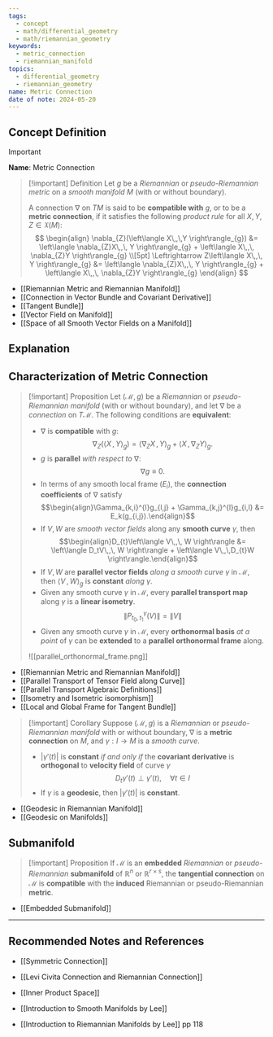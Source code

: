 ```yaml
---
tags:
  - concept
  - math/differential_geometry
  - math/riemannian_geometry
keywords:
  - metric_connection
  - riemannian_manifold
topics:
  - differential_geometry
  - riemannian_geometry
name: Metric Connection
date of note: 2024-05-20
---
```


## Concept Definition

>[!important]
>**Name**: Metric Connection

>[!important] Definition
>Let $g$ be a *Riemannian* or *pseudo-Riemannian metric* on a *smooth manifold* $M$ (with or without boundary). 
>
>A connection $\nabla$ on $TM$ is said to be **compatible with** $g$, or to be a **metric connection**, if it satisfies the following *product rule* for all $X, Y, Z \in \mathfrak{X}(M)$:
>$$
> \begin{align}
>  \nabla_{Z}(\left\langle X\,,\,Y \right\rangle_{g}) &= \left\langle \nabla_{Z}X\,,\, Y \right\rangle_{g} + \left\langle  X\,,\,  \nabla_{Z}Y \right\rangle_{g} \\[5pt]
> \Leftrightarrow Z\left\langle  X\,,\, Y   \right\rangle_{g} &= \left\langle \nabla_{Z}X\,,\, Y \right\rangle_{g} + \left\langle  X\,,\,  \nabla_{Z}Y \right\rangle_{g} 
> \end{align}
>$$  

- [[Riemannian Metric and Riemannian Manifold]]
- [[Connection in Vector Bundle and Covariant Derivative]]
- [[Tangent Bundle]]
- [[Vector Field on Manifold]]
- [[Space of all Smooth Vector Fields on a Manifold]]


## Explanation


## Characterization of Metric Connection

>[!important] Proposition
>Let $(\mathcal{M}, g)$ be a *Riemannian* or *pseudo-Riemannian manifold* (with or without boundary), and let $\nabla$ be a *connection* on $T\mathcal{M}$. The following conditions are **equivalent**:
>- $\nabla$ is **compatible** with $g$: $$\nabla_{Z}(\left\langle X\,,\,Y \right\rangle_{g}) = \left\langle \nabla_{Z}X\,,\, Y \right\rangle_{g} + \left\langle  X\,,\,  \nabla_{Z}Y \right\rangle_{g}.$$
>-  $g$ is **parallel** *with respect to* $\nabla$: $$\nabla g \equiv 0.$$
>-  In terms of any smooth local frame $(E_i)$, the **connection coefficients** of $\nabla$ satisfy
>$$\begin{align}\Gamma_{k,i}^{l}g_{l,j} + \Gamma_{k,j}^{l}g_{i,l} &= E_k(g_{i,j}).\end{align}$$
>- If $V, W$ are *smooth vector fields* along any **smooth curve** $\gamma$, then $$\begin{align}D_{t}\left\langle  V\,,\,  W  \right\rangle &= \left\langle  D_tV\,,\, W   \right\rangle + \left\langle  V\,,\,D_{t}W    \right\rangle.\end{align}$$
>- If $V, W$ are **parallel vector fields** *along a smooth curve* $\gamma$ in $\mathcal{M}$, then $\left\langle  V\,,\, W   \right\rangle_{g}$ is **constant** *along* $\gamma$.
>- Given any smooth curve $\gamma$ in $\mathcal{M}$, every **parallel transport map** along $\gamma$ is a **linear isometry**. $$\lVert P_{t_{0},t_{1}}^{\gamma}(V) \rVert = \lVert V \rVert  $$
>-  Given any smooth curve $\gamma$ in $\mathcal{M}$, every **orthonormal basis** *at a point* of $\gamma$ can be **extended** to a **parallel orthonormal frame** along. 
> 
>![[parallel_orthonormal_frame.png]]

- [[Riemannian Metric and Riemannian Manifold]]
- [[Parallel Transport of Tensor Field along Curve]]
- [[Parallel Transport Algebraic Definitions]]
- [[Isometry and Isometric isomorphism]]
- [[Local and Global Frame for Tangent Bundle]]


>[!important] Corollary
>Suppose $(\mathcal{M}, g)$ is a *Riemannian* or *pseudo-Riemannian manifold* with or without boundary, $\nabla$ is a **metric connection** on $M$, and $\gamma: I \rightarrow M$ is a *smooth curve*.
>- $\lvert \gamma'(t) \rvert$ is **constant** *if and only if* the **covariant derivative** is **orthogonal** to **velocity field** of curve $\gamma$  $$D_t\gamma'(t) \perp \gamma'(t), \quad \forall t\in I$$
>- If $\gamma$ is a **geodesic**, then $\lvert \gamma'(t) \rvert$ is **constant**.
> 

- [[Geodesic in Riemannian Manifold]]
- [[Geodesic on Manifolds]]

## Submanifold

>[!important] Proposition
>If $\mathcal{M}$ is an **embedded** *Riemannian* or *pseudo-Riemannian* **submanifold** of $\mathbb{R}^n$ or $\mathbb{R}^{r \times s}$, the **tangential connection** on $\mathcal{M}$ is **compatible** with the **induced** Riemannian or pseudo-Riemannian **metric**.


- [[Embedded Submanifold]]




-----------
##  Recommended Notes and References

- [[Symmetric Connection]]
- [[Levi Civita Connection and Riemannian Connection]]
- [[Inner Product Space]]

- [[Introduction to Smooth Manifolds by Lee]]
- [[Introduction to Riemannian Manifolds by Lee]] pp 118